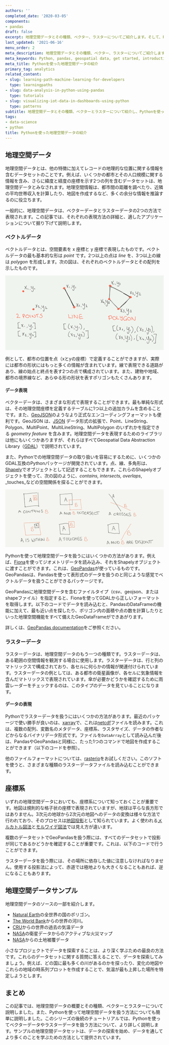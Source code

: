 ```yaml
---
authors: ''
completed_date: '2020-03-05'
components:
- pandas
draft: false
excerpt: 地理空間データとその種類、ベクター、ラスターについてご紹介します。そして、Pythonを使って地理空間データを扱う方法を学びます。
last_updated: '2021-06-16'
menu_order: 2
meta_description: 地理空間データとその種類、ベクター、ラスターについてご紹介します。そして、Pythonを使って地理空間データを扱う方法を学びます。
meta_keywords: Python, pandas, geospatial data, get started, introduction
meta_title: Pythonを使った地理空間データの紹介
primary_tag: analytics
related_content:
- slug: learning-path-machine-learning-for-developers
  type: learningpaths
- slug: data-analysis-in-python-using-pandas
  type: tutorials
- slug: visualizing-iot-data-in-dashboards-using-python
  type: patterns
subtitle: 地理空間データとその種類、ベクターとラスターについて紹介し、Pythonを使って地理空間データを扱う方法を学びます。
tags:
- data-science
- python
title: Pythonを使った地理空間データの紹介
---
```


##  地理空間データ

地理空間データとは、他の特徴に加えてレコードの地理的な位置に関する情報を含むデータセットのことです。例えば、いくつかの都市とその人口規模に関する情報を含み、さらに緯度と経度の座標を示す2つの列を含むデータセットは、地理空間データとみなされます。地理空間情報は、都市間の距離を調べたり、近隣の平均世帯収入を計算したり、地図を作成するなど、多くの余分な情報を推論するのに役立ちます。

一般的に、地理空間データは、ベクターデータとラスターデータの2つの方法で表現されます。この記事では、それぞれの表現方法の詳細と、適したアプリケーションについて掘り下げて説明します。

### ベクトルデータ

 ベクトルデータとは、空間要素を x 座標と y 座標で表現したものです。ベクトルデータの最も基本的な形は _point_ です。2つ以上の点は _line_ を、3つ以上の線は _polygon_ を形成します。次の図は、それぞれのベクトルデータとその配列を示したものです。

![点、線、多角形](images/working-with-data-in-python-1.jpg)

例として、都市の位置を点（xとyの座標）で定義することができますが、実際には都市の形状にはもっと多くの情報が含まれています。線で表現できる道路があり、線の始点と終点を表す2つの点で構成されています。また、建物や地域、都市の境界線など、あらゆる形の形状を表すポリゴンもたくさんあります。

#### データ表現

ベクターデータは、さまざまな形式で表現することができます。最も単純な形式は、その地理空間座標を定義するテーブルに1つ以上の追加カラムを含めることです。また、[GeoJSON](https://geojson.org/)のようなより正式なエンコーディングフォーマットも便利です。GeoJSON は、<a href="https://www.json.org/json-en.html" target="_blank" rel="noopener noreferrer">JSON</a> データ形式の拡張で、Point、LineString、Polygon、MultiPoint、MultiLineString、MultiPolygon のいずれかを指定できる _geometry feature_ を含みます。地理空間データを表現するためのライブラリは他にもいくつかありますが、それらはすべてGeospatial Data Abstraction Library（<a href="https://gdal.org/" target="_blank" rel="noopener noreferrer">GDAL</a>）で説明されています。

また、Pythonでの地理空間データの取り扱いを容易にするために、いくつかのGDAL互換のPythonパッケージが開発されています。点、線、多角形は、<a href="https://shapely.readthedocs.io/" target="_blank" rel="noopener noreferrer">Shapely</a>でオブジェクトとして記述することもできます。これらのShapelyオブジェクトを使って、次の図のように、_contains, intersects, overlaps_, _touches_などの空間関係を探ることができます。

![点、線、多角形](images/working-with-data-in-python-2.jpg)

Pythonを使って地理空間データを扱うにはいくつかの方法があります。例えば、<a href="https://pypi.org/project/Fiona/" target="_blank" rel="noopener noreferrer">Fiona</a>を使ってジオメトリデータを読み込み、それをShapelyオブジェクトに渡すことができます。これは、<a href="https://geopandas.org/" target="_blank" rel="noopener noreferrer">GeoPandas</a>が使っているものです。GeoPandasは、Pandasを使って表形式のデータを扱うのと同じような感覚でベクトルデータを扱うことができるパッケージです。

GeoPandasに地理空間データを含むファイルタイプ（csv、geojson、またはshapeファイル）を指定すると、Fionaを使ってGDALから正しいフォーマットを取得します。以下のコードでデータを読み込むと、PandasのDataFrameの機能に加えて、最も近い点を探したり、ポリゴン内の面積や点の数を計算したりといった地理空間機能をすべて備えたGeoDataFrameができあがります。


詳しくは、<a href="https://geopandas.org/" target="_blank" rel="noopener noreferrer">GeoPandas documentation</a>をご参照ください。

### ラスターデータ

ラスターデータは、地理空間データのもう一つの種類です。ラスターデータは、ある範囲の空間情報を観測する場合に使用します。ラスターデータは、行と列のマトリックスで構成されており、各セルに何らかの情報が関連付けられています。ラスターデータの例としては、ある都市の衛星画像が、各セルに気象情報を含んだマトリックスで表現されています。傘が必要かどうかを確認するために雨雲レーダーをチェックするのは、このタイプのデータを見ていることになります。

#### データの表現

Pythonでラスターデータを扱うにはいくつかの方法があります。最近のパッケージで使い勝手が良いのは、<a href="http://xarray.pydata.org/en/stable/" target="_blank" rel="noopener noreferrer">xarray</a>で、これは<a href="https://www.unidata.ucar.edu/software/netcdf/docs/faq.html#What-Is-netCDF" target="_blank" rel="noopener noreferrer">netcdf</a>ファイルを読みます。これは、複数の配列、変数名のメタデータ、座標系、ラスタサイズ、データの作者などからなるバイナリデータ形式です。ファイルを`DataArray`として読み込んだ後は、PandasやGeoPandasと同様に、たった1つのコマンドで地図を作成することができます（以下のコードを参照）。


他のファイルフォーマットについては、<a href="https://rasterio.readthedocs.io/en/latest/intro.html" target="_blank" rel="noopener noreferrer">rasterio</a>をお試しください。このソフトを使うと、さまざまな種類のラスターデータファイルを読み込むことができます。

## 座標系

いずれの地理空間データにおいても、座標系について知っておくことが重要です。地図は規則的な格子状の座標で表現されていますが、地球は平らな長方形ではありません。3次元の地球から2次元の地図へのデータの変換は様々な方法で行われており、そのプロセスは<a href="https://en.wikipedia.org/wiki/Map_projection" target="_blank" rel="noopener noreferrer">地図投影</a>として知られています。よく使われる<a href="https://en.wikipedia.org/wiki/Mercator_projection" target="_blank" rel="noopener noreferrer">メルカトル図法</a>と<a href="https://en.wikipedia.org/wiki/Mollweide_projection" target="_blank" rel="noopener noreferrer">モルワイデ図法</a>では見え方が違います。

複数のデータセットでGeoPandasを扱う際には、すべてのデータセットで投影が同じであるかどうかを確認することが重要です。これは、以下のコードで行うことができます。


ラスターデータを扱う際には、その場所に依存した値に注意しなければなりません。使用する投影法によって、赤道では極地よりも大きくなることもあれば、逆になることもあります。

## 地理空間データサンプル

地理空間データのソースの一部を紹介します。

* <a href="https://www.naturalearthdata.com/downloads/50m-cultural-vectors/50m-admin-0-countries-2/" target="_blank" rel="noopener noreferrer">Natural Earth</a>の全世界の国のポリゴン。
* <a href="https://datacatalog.worldbank.org/dataset/major-rivers-world" target="_blank" rel="noopener noreferrer">The World Bank</a>からの世界の河川。
* <a href="https://crudata.uea.ac.uk/cru/data/hrg/" target="_blank" rel="noopener noreferrer">CRU</a>からの世界の過去の気温データ
* <a href="https://firms.modaps.eosdis.nasa.gov/active_fire/#firms-shapefile" target="_blank" rel="noopener noreferrer">NASA</a>の衛星データからのアクティブな火災マップ
* <a href="https://modis.gsfc.nasa.gov/data/dataprod/mod12.php" target="_blank" rel="noopener noreferrer">NASA</a>からの土地被覆データ

小さなプロジェクトでデータを探索することは、より深く学ぶための最良の方法です。これらのデータセットに関する質問に答えることで、データを探索してみましょう。例えば、どの国に最も多くの川があるのかを探ったり、変化の地図やこれらの地域の時系列プロットを作成することで、気温が最も上昇した場所を特定しようとします。

## まとめ

この記事では、地理空間データの概要とその種類、ベクターとラスターについて説明しました。また、Pythonを使って地理空間データを扱う方法についても簡単に説明しました。このシリーズの後続のチュートリアルでは、Pythonを使ってベクターデータやラスターデータを扱う方法について、より詳しく説明します。サンプルの地理空間データセットは、データの探索を始め、データを通してより多くのことを学ぶための方法として提供されています。